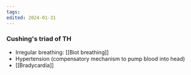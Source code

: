 ```yaml
---
tags: 
edited: 2024-01-31
---
```

### Cushing's triad of TH 
- Irregular breathing: [[Biot breathing]] 
- Hypertension (compensatory mechanism to pump blood into head)
- [[Bradycardia]] 